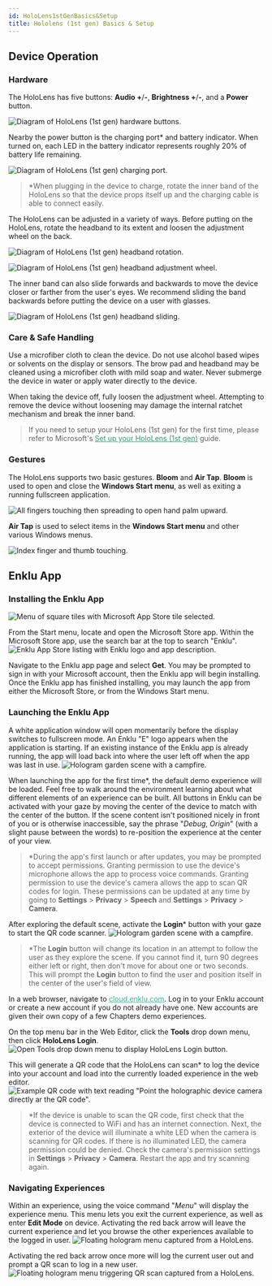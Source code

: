 ```yaml
---
id: HoloLens1stGenBasics&Setup
title: Hololens (1st gen) Basics & Setup
---
```


## Device Operation

### Hardware

The HoloLens has five buttons: **Audio +**/**-**, **Brightness +**/**-**, and a **Power** button.

![Diagram of HoloLens (1st gen) hardware buttons.](/img/product/HoloLens1stGenBasics&Setup_VolumeBrightness.jpg)

Nearby the power button is the charging port\* and battery indicator. When turned on, each LED in the battery indicator represents roughly 20% of battery life remaining.

![Diagram of HoloLens (1st gen) charging port.](/img/product/HoloLens1stGenBasics&Setup_Charging.png)

> \*When plugging in the device to charge, rotate the inner band of the HoloLens so that the device props itself up and the charging cable is able to connect easily.

The HoloLens can be adjusted in a variety of ways. Before putting on the HoloLens, rotate the headband to its extent and loosen the adjustment wheel on the back.

![Diagram of HoloLens (1st gen) headband rotation.](/img/product/HoloLens1stGenBasics&Setup_RotateHeadband.png)

![Diagram of HoloLens (1st gen) headband adjustment wheel.](/img/product/HoloLens1stGenBasics&Setup_AdjustmentWheel.gif)

The inner band can also slide forwards and backwards to move the device closer or farther from the user's eyes. We recommend sliding the band backwards before putting the device on a user with glasses.

![Diagram of HoloLens (1st gen) headband sliding.](/img/product/HoloLens1stGenBasics&Setup_SlideHeadband.png)


### Care & Safe Handling

Use a microfiber cloth to clean the device. Do not use alcohol based wipes or solvents on the display or sensors. The brow pad and headband may be cleaned using a microfiber cloth with mild soap and water. Never submerge the device in water or apply water directly to the device.

When taking the device off, fully loosen the adjustment wheel. Attempting to remove the device without loosening may damage the internal ratchet mechanism and break the inner band.

> If you need to setup your HoloLens (1st gen) for the first time, please refer to Microsoft's <a style="color:#35947c" href="https://docs.microsoft.com/en-us/hololens/hololens1-start" target="\_blank"><u>Set up your HoloLens (1st gen)</u></a> guide.

### Gestures

The HoloLens supports two basic gestures. **Bloom** and **Air Tap**. **Bloom** is used to open and close the **Windows Start menu**, as well as exiting a running fullscreen application. 

![All fingers touching then spreading to open hand palm upward.](/img/product/HoloLens1stGenBasics&Setup_Bloom.gif)

**Air Tap** is used to select items in the **Windows Start menu** and other various Windows menus.

![Index finger and thumb touching.](/img/product/HoloLens1stGenBasics&Setup_AirTap.gif)

## Enklu App

### Installing the Enklu App

![Menu of square tiles with Microsoft App Store tile selected.](/img/product/HoloLens1stGenBasics&Setup_StartMenu.png)

From the Start menu, locate and open the Microsoft Store app. Within the Microsoft Store app, use the search bar at the top to search "Enklu".
![Enklu App Store listing with Enklu logo and app description.](/img/product/HoloLens2Basics&Setup_MSStoreEnklu.png) 


Navigate to the Enklu app page and select **Get**. You may be prompted to sign in with your Microsoft account, then the Enklu app will begin installing. Once the Enklu app has finished installing, you may launch the app from either the Microsoft Store, or from the Windows Start menu.

### Launching the Enklu App

A white application window will open momentarily before the display switches to fullscreen mode. An Enklu "E" logo appears when the application is starting. If an existing instance of the Enklu app is already running, the app will load back into where the user left off when the app was last in use.
![Hologram garden scene with a campfire.](/img/product/HoloLens2Basics&Setup_DefaultScene.gif) 

When launching the app for the first time\*, the default demo experience will be loaded. Feel free to walk around the environment learning about what different elements of an experience can be built. All buttons in Enklu can be activated with your gaze by moving the center of the device to match with the center of the button. If the scene content isn't positioned nicely in front of you or is otherwise inaccessible, say the phrase "*Debug*, *Origin*" (with a slight pause between the words) to re-position the experience at the center of your view.


> \*During the app's first launch or after updates, you may be prompted to accept permissions. Granting permission to use the device's microphone allows the app to process voice commands. Granting permission to use the device's camera allows the app to scan QR codes for login. These permissions can be updated at any time by going to **Settings** > **Privacy** > **Speech** and **Settings** > **Privacy** > **Camera**.

After exploring the default scene, activate the **Login**\* button with your gaze to start the QR code scanner.
![Hologram garden scene with a campfire.](/img/product/HoloLens2Basics&Setup_QR.png) 

> \*The **Login** button will change its location in an attempt to follow the user as they explore the scene. If you cannot find it, turn 90 degrees either left or right, then don't move for about one or two seconds. This will prompt the **Login** button to find the user and position itself in the center of the user's field of view.

In a web browser, navigate to <a style="color:#3AB29B" href="https://cloud.enklu.com/" target="\_blank"><u>cloud.enklu.com</u></a>. Log in to your Enklu account or create a new account if you do not already have one. New accounts are given their own copy of a few Chapters demo experiences.

On the top menu bar in the Web Editor, click the **Tools** drop down menu, then click **HoloLens Login**.
![Open Tools drop down menu to display HoloLens Login button.](/img/product/HoloLens2Basics&Setup_HoloLensLoginEditor.gif) 

This will generate a QR code that the HoloLens can scan\* to log the device into your account and load into the currently loaded experience in the web editor.
![Example QR code with text reading "Point the holographic device camera directly ar the QR code".](/img/product/HoloLens2Basics&Setup_HoloLensLoginQR.png) 


> \*If the device is unable to scan the QR code, first check that the device is connected to WiFi and has an internet connection. Next, the exterior of the device will illuminate a white LED when the camera is scanning for QR codes. If there is no illuminated LED, the camera permission could be denied. Check the camera's permission settings in **Settings** > **Privacy** > **Camera**. Restart the app and try scanning again.

### Navigating Experiences

Within an experience, using the voice command "*Menu*" will display the experience menu. This menu lets you exit the current experience, as well as enter **Edit Mode** on device. Activating the red back arrow will leave the current experience and let you browse the other experiences available to the logged in user.
![Floating hologram menu captured from a HoloLens.](/img/product/HoloLens2Basic&Setup_MenuPopup.gif) 

Activating the red back arrow once more will log the current user out and prompt a QR scan to log in a new user.
![Floating hologram menu triggering QR scan captured from a HoloLens.](/img/product/HoloLens2Basics&Setup_MenuLogout.gif) 
